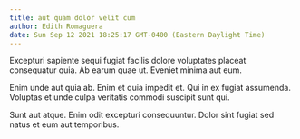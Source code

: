 ```yaml
---
title: aut quam dolor velit cum
author: Edith Romaguera
date: Sun Sep 12 2021 18:25:17 GMT-0400 (Eastern Daylight Time)
---
```

Excepturi sapiente sequi fugiat facilis dolore voluptates placeat consequatur quia. Ab earum quae ut. Eveniet minima aut eum.

 Enim unde aut quia ab. Enim et quia impedit et. Qui in ex fugiat assumenda. Voluptas et unde culpa veritatis commodi suscipit sunt qui.

 Sunt aut atque. Enim odit excepturi consequuntur. Dolor sint fugiat sed natus et eum aut temporibus.